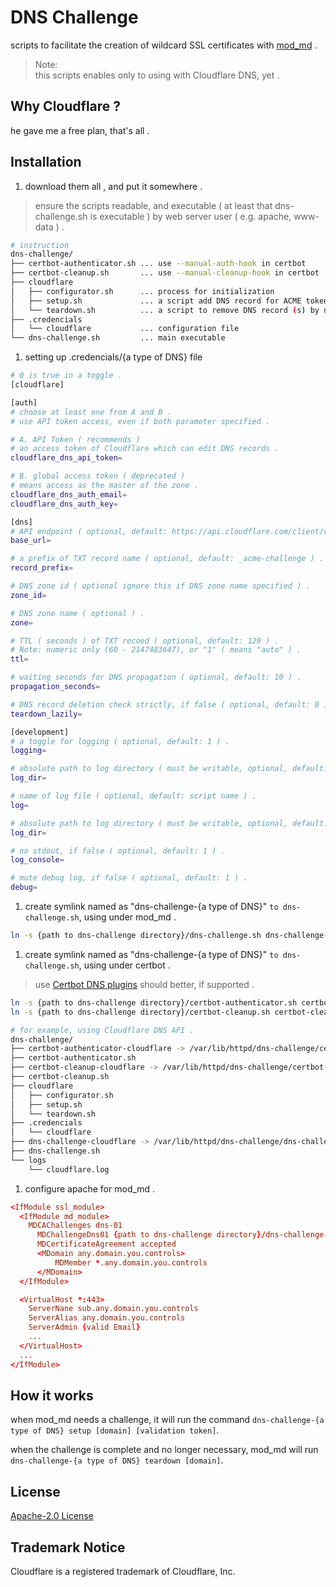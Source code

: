 # DNS Challenge
scripts to facilitate the creation of wildcard SSL certificates with [mod_md](https://github.com/icing/mod_md#mdchallengedns01) .

> Note:  
> this scripts enables only to using with Cloudflare DNS, yet .
## Why Cloudflare ?
he gave me a free plan, that's all .

## Installation
1. download them all , and put it somewhere .
>  ensure the scripts readable, and executable ( at least that dns-challenge.sh is executable ) by web server user ( e.g. apache, www-data ) .
```bash
# instruction
dns-challenge/
├── certbot-authenticator.sh ... use --manual-auth-hook in certbot
├── certbot-cleanup.sh       ... use --manual-cleanup-hook in certbot
├── cloudflare
│   ├── configurator.sh      ... process for initialization
│   ├── setup.sh             ... a script add DNS record for ACME token validation
│   └── teardown.sh          ... a script to remove DNS record (s) by name
├── .credencials
│   └── cloudflare           ... configuration file
└── dns-challenge.sh         ... main executable
```

1. setting up .credencials/{a type of DNS} file
```bash
# 0 is true in a toggle .
[cloudflare]

[auth]
# choose at least one from A and B .
# use API token access, even if both parameter specified .

# A. API Token ( recommends )
# an access token of Cloudflare which can edit DNS records .
cloudflare_dns_api_token=

# B. global access token ( deprecated )
# means access as the master of the zone .
cloudflare_dns_auth_email=
cloudflare_dns_auth_key=

[dns]
# API endpoint ( optional, default: https://api.cloudflare.com/client/v4/zones ) .
base_url=

# a prefix of TXT record name ( optional, default: _acme-challenge ) .
record_prefix=

# DNS zone id ( optional ignore this if DNS zone name specified ) .
zone_id=

# DNS zone name ( optional ) .
zone=

# TTL ( seconds ) of TXT recoed ( optional, default: 120 ) .
# Note: numeric only (60 - 2147483647), or "1" ( means "auto" ) .
ttl=

# waiting seconds for DNS propagation ( optional, default: 10 ) .
propagation_seconds=

# DNS record deletion check strictly, if false ( optional, default: 0 ) .
teardown_lazily=

[development]
# a toggle for logging ( optional, default: 1 ) .
logging=

# absolute path to log directory ( must be writable, optional, default: (path to dns-challange.sh directory)/logs ) .
log_dir=

# name of log file ( optional, default: script name ) .
log=

# absolute path to log directory ( must be writable, optional, default: (path to dns-challange.sh directory)/logs ) .
log_dir=

# no stdout, if false ( optional, default: 1 ) .
log_console=

# mute debug log, if false ( optional, default: 1 ) .
debug=

```

1. create symlink named as "dns-challenge-{a type of DNS}" `to dns-challenge.sh`, using under mod_md .
```bash
ln -s {path to dns-challenge directory}/dns-challenge.sh dns-challenge-{a type of DNS}
```

1. create symlink named as "dns-challenge-{a type of DNS}" `to dns-challenge.sh`, using under certbot .
> use [Certbot DNS plugins](https://certbot.eff.org/docs/using.html#dns-plugins) should better, if supported .
```bash
ln -s {path to dns-challenge directory}/certbot-authenticator.sh certbot-authenticator-{a type of DNS}
ln -s {path to dns-challenge directory}/certbot-cleanup.sh certbot-cleanup-{a type of DNS}
```

```bash
# for example, using Cloudflare DNS API .
dns-challenge/
├── certbot-authenticator-cloudflare -> /var/lib/httpd/dns-challenge/certbot-authenticator.sh
├── certbot-authenticator.sh
├── certbot-cleanup-cloudflare -> /var/lib/httpd/dns-challenge/certbot-cleanup.sh
├── certbot-cleanup.sh
├── cloudflare
│   ├── configurator.sh
│   ├── setup.sh
│   └── teardown.sh
├── .credencials
│   └── cloudflare
├── dns-challenge-cloudflare -> /var/lib/httpd/dns-challenge/dns-challenge.sh
├── dns-challenge.sh
└── logs
    └── cloudflare.log
```

1. configure apache for mod_md .
```httpd.ssl.conf
<IfModule ssl_module>
  <IfModule md_module>
    MDCAChallenges dns-01
	  MDChallengeDns01 {path to dns-challenge directory}/dns-challenge-{a type of DNS}
	  MDCertificateAgreement accepted
	  <MDomain any.domain.you.controls>
		  MDMember *.any.domain.you.controls
	  </MDomain>
  </IfModule>

  <VirtualHost *:443>
    ServerNane sub.any.domain.you.controls
    ServerAlias any.domain.you.controls
    ServerAdmin {valid Email}
    ...
  </VirtualHost>
  ...
</IfModule>
```

## How it works
when mod_md needs a challenge, it will run the command
  `dns-challenge-{a type of DNS} setup [domain] [validation token]`.

when the challenge is complete and no longer necessary, mod_md will run
`dns-challenge-{a type of DNS} teardown [domain]`.

## License
[Apache-2.0 License](/LICENSE)

## Trademark Notice
Cloudflare is a registered trademark of Cloudflare, Inc.

